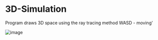 # 3D-Simulation
Program draws 3D space using the ray tracing method
WASD - moving'

![image](https://github.com/Verius50/3D-Simulation/assets/101472727/4acafb9a-5b9a-4810-a0a5-6504f04293c7)

